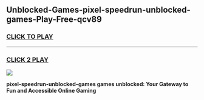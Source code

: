 
## Unblocked-Games-pixel-speedrun-unblocked-games-Play-Free-qcv89
<h3>
<a href="https://premium76.site?title=pixel-speedrun-unblocked-games&ref=17A">CLICK TO PLAY</a></h3>
<hr>

<h3>
<a href="https://premium76.site?title=pixel-speedrun-unblocked-games&ref=17A">CLICK 2 PLAY</a>
  
</h3>

<a href="https://premium76.site?title=pixel-speedrun-unblocked-games&ref=17A"><img src="https://clearcache.store/games.png"></a>


**pixel-speedrun-unblocked-games games unblocked: Your Gateway to Fun and Accessible Online Gaming**
